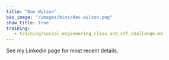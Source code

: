 ```yaml
---
title: "Dav Wilson"
bio_image: "/images/bios/dav.wilson.png"
show_title: true
training:
   - training/social_engineering_class_and_ctf_challenge.md
---
```

See my Linkedin page for most recent details.